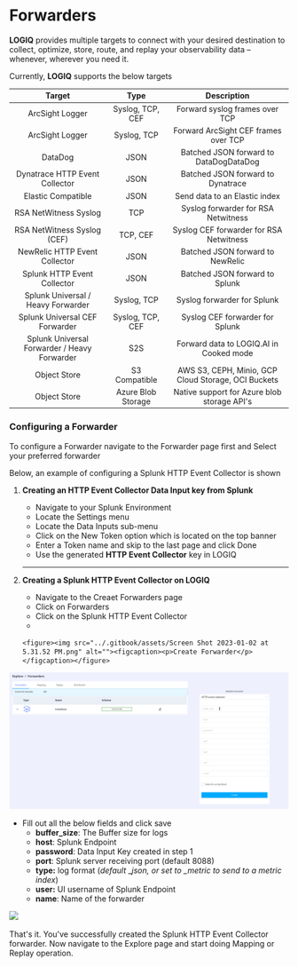 # Forwarders

**LOGIQ** provides multiple targets to connect with your desired destination to collect, optimize, store, route, and replay your observability data – whenever, wherever you need it.&#x20;

Currently, **LOGIQ** supports the below targets

|                    Target                    |        Type        |                     Description                     |
| :------------------------------------------: | :----------------: | :-------------------------------------------------: |
|                ArcSight Logger               |  Syslog, TCP, CEF  |            Forward syslog frames over TCP           |
|                ArcSight Logger               |     Syslog, TCP    |         Forward ArcSight CEF frames over TCP        |
|                    DataDog                   |        JSON        |        Batched JSON forward to DataDogDataDog       |
|        Dynatrace HTTP Event Collector        |        JSON        |          Batched JSON forward to Dynatrace          |
|              Elastic Compatible              |        JSON        |            Send data to an Elastic index            |
|             RSA NetWitness Syslog            |         TCP        |         Syslog forwarder for RSA Netwitness         |
|          RSA NetWitness Syslog (CEF)         |      TCP, CEF      |       Syslog CEF forwarder for RSA Netwitness       |
|         NewRelic HTTP Event Collector        |        JSON        |           Batched JSON forward to NewRelic          |
|          Splunk HTTP Event Collector         |        JSON        |            Batched JSON forward to Splunk           |
|      Splunk Universal  / Heavy Forwarder     |     Syslog, TCP    |             Syslog forwarder for Splunk             |
|        Splunk Universal CEF Forwarder        |  Syslog, TCP, CEF  |           Syslog CEF forwarder for Splunk           |
| Splunk Universal Forwarder / Heavy Forwarder |         S2S        |       Forward data to LOGIQ.AI in Cooked mode       |
|                 Object Store                 |    S3 Compatible   | AWS S3, CEPH, Minio, GCP Cloud Storage, OCI Buckets |
|                 Object Store                 | Azure Blob Storage |     Native support for Azure blob storage API's     |

### Configuring a Forwarder

To configure a Forwarder navigate to the Forwarder page first and Select your preferred forwarder

Below, an example of configuring a Splunk HTTP Event Collector is shown

1.  **Creating an HTTP Event Collector Data Input key from Splunk**

    * Navigate to your Splunk Environment&#x20;
    * Locate the Settings menu
    * Locate the Data Inputs sub-menu
    * Click on the New Token option which is located on the top banner
    * Enter a Token name and skip to the last page and click Done&#x20;
    * Use the generated **HTTP Event Collector** key in LOGIQ

    ****
2. **Creating a Splunk HTTP Event Collector on LOGIQ**
   * Navigate to the Creaet Forwarders page
   * Click on Forwarders
   * Click on the Splunk HTTP Event Collector
   *

       <figure><img src="../.gitbook/assets/Screen Shot 2023-01-02 at 5.31.52 PM.png" alt=""><figcaption><p>Create Forwarder</p></figcaption></figure>

![](<../.gitbook/assets/Screenshot from 2022-07-15 18-18-28.png>)

* Fill out all the below fields and click save
  * **buffer\_size**: The Buffer size for logs
  * **host**: Splunk Endpoint
  * **password**: Data Input Key created in step 1
  * **port**: Splunk server receiving port (default 8088)
  * **type:** log format (_default_ \__json, or set to \_metric to send to a metric index_)
  * **user:** UI username of Splunk Endpoint
  * **name**: Name of the forwarder&#x20;

![](<../.gitbook/assets/2022-07-15\_18-42 (1).png>)

That's it. You've successfully created the Splunk HTTP Event Collector forwarder. Now navigate to the Explore page and start doing Mapping or Replay operation.&#x20;
